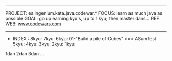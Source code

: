 *******************************************************************
PROJECT: es.ingenium.kata.java.codewar.*
FOCUS: learn as much java as possible
GOAL: go up earning kyu's, up to 1 kyu; then master dans...
REF WEB: www.codewars.com
*******************************************************************
* INDEX : 
8kyu:
7kyu:
6kyu:
	01-"Build a pile of Cubes" >>> ASumTest
5kyu:
4kyu:
3kyu:
2kyu:
1kyu:

1dan
2dan
3dan
...